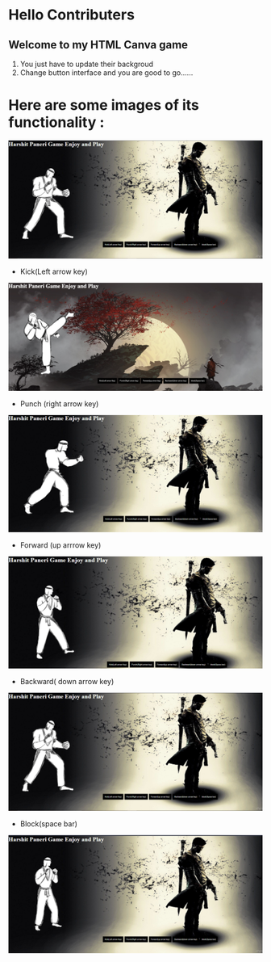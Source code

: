 # Hello Contributers 


## Welcome to my  HTML Canva game 

 1) You just have to  update their backgroud
 2) Change button interface
 and you are good to go......
 
 # Here are some images of its functionality :
 
 <img src="/Images/Screenshot (192).png">
 
 * Kick(Left arrow key)
 
 <img src="/Images/Screenshot (193).png">
 
 * Punch (right arrow key)
 
 <img src="/Images/Screenshot (195).png">
 
 * Forward (up arrrow key)
 
 <img src="/Images/Screenshot (194).png">
 
 * Backward( down arrow key)
 
 <img src="/Images/Screenshot (192).png">
 
 * Block(space bar)
 
  <img src="/Images/Screenshot (196).png">





